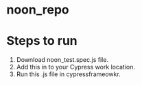 # noon_repo

Steps to run
=======================
1. Download noon_test.spec.js file.
2. Add this in to your Cypress work location.
3. Run this .js file in cypressframeowkr.
